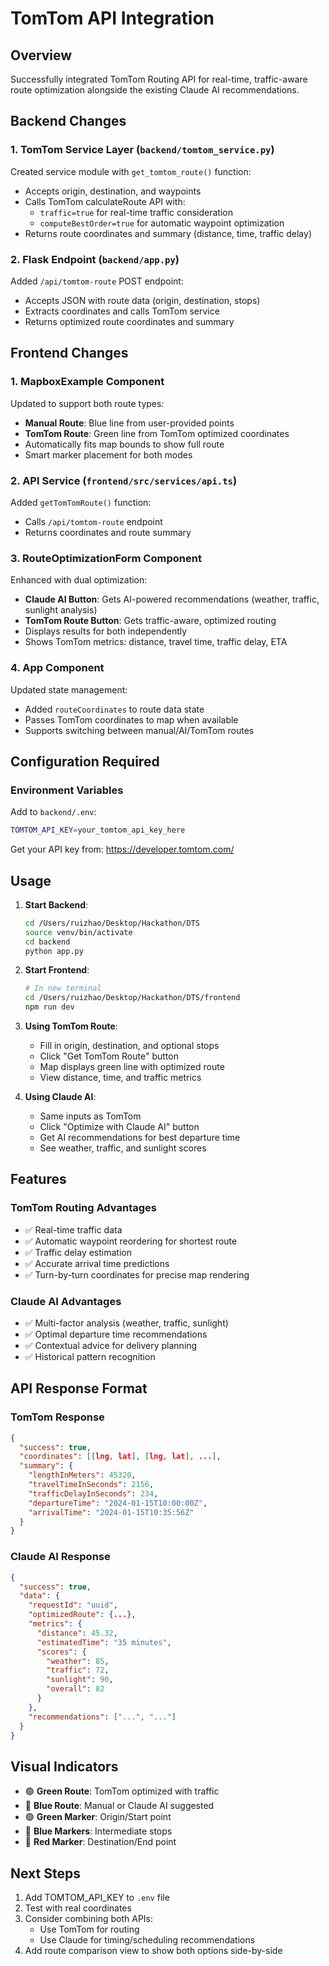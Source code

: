 # TomTom API Integration

## Overview
Successfully integrated TomTom Routing API for real-time, traffic-aware route optimization alongside the existing Claude AI recommendations.

## Backend Changes

### 1. TomTom Service Layer (`backend/tomtom_service.py`)
Created service module with `get_tomtom_route()` function:
- Accepts origin, destination, and waypoints
- Calls TomTom calculateRoute API with:
  - `traffic=true` for real-time traffic consideration
  - `computeBestOrder=true` for automatic waypoint optimization
- Returns route coordinates and summary (distance, time, traffic delay)

### 2. Flask Endpoint (`backend/app.py`)
Added `/api/tomtom-route` POST endpoint:
- Accepts JSON with route data (origin, destination, stops)
- Extracts coordinates and calls TomTom service
- Returns optimized route coordinates and summary

## Frontend Changes

### 1. MapboxExample Component
Updated to support both route types:
- **Manual Route**: Blue line from user-provided points
- **TomTom Route**: Green line from TomTom optimized coordinates
- Automatically fits map bounds to show full route
- Smart marker placement for both modes

### 2. API Service (`frontend/src/services/api.ts`)
Added `getTomTomRoute()` function:
- Calls `/api/tomtom-route` endpoint
- Returns coordinates and route summary

### 3. RouteOptimizationForm Component
Enhanced with dual optimization:
- **Claude AI Button**: Gets AI-powered recommendations (weather, traffic, sunlight analysis)
- **TomTom Route Button**: Gets traffic-aware, optimized routing
- Displays results for both independently
- Shows TomTom metrics: distance, travel time, traffic delay, ETA

### 4. App Component
Updated state management:
- Added `routeCoordinates` to route data state
- Passes TomTom coordinates to map when available
- Supports switching between manual/AI/TomTom routes

## Configuration Required

### Environment Variables
Add to `backend/.env`:
```bash
TOMTOM_API_KEY=your_tomtom_api_key_here
```

Get your API key from: https://developer.tomtom.com/

## Usage

1. **Start Backend**:
   ```bash
   cd /Users/ruizhao/Desktop/Hackathon/DTS
   source venv/bin/activate
   cd backend
   python app.py
   ```

2. **Start Frontend**:
   ```bash
   # In new terminal
   cd /Users/ruizhao/Desktop/Hackathon/DTS/frontend
   npm run dev
   ```

3. **Using TomTom Route**:
   - Fill in origin, destination, and optional stops
   - Click "Get TomTom Route" button
   - Map displays green line with optimized route
   - View distance, time, and traffic metrics

4. **Using Claude AI**:
   - Same inputs as TomTom
   - Click "Optimize with Claude AI" button
   - Get AI recommendations for best departure time
   - See weather, traffic, and sunlight scores

## Features

### TomTom Routing Advantages
- ✅ Real-time traffic data
- ✅ Automatic waypoint reordering for shortest route
- ✅ Traffic delay estimation
- ✅ Accurate arrival time predictions
- ✅ Turn-by-turn coordinates for precise map rendering

### Claude AI Advantages
- ✅ Multi-factor analysis (weather, traffic, sunlight)
- ✅ Optimal departure time recommendations
- ✅ Contextual advice for delivery planning
- ✅ Historical pattern recognition

## API Response Format

### TomTom Response
```json
{
  "success": true,
  "coordinates": [[lng, lat], [lng, lat], ...],
  "summary": {
    "lengthInMeters": 45320,
    "travelTimeInSeconds": 2156,
    "trafficDelayInSeconds": 234,
    "departureTime": "2024-01-15T10:00:00Z",
    "arrivalTime": "2024-01-15T10:35:56Z"
  }
}
```

### Claude AI Response
```json
{
  "success": true,
  "data": {
    "requestId": "uuid",
    "optimizedRoute": {...},
    "metrics": {
      "distance": 45.32,
      "estimatedTime": "35 minutes",
      "scores": {
        "weather": 85,
        "traffic": 72,
        "sunlight": 90,
        "overall": 82
      }
    },
    "recommendations": ["...", "..."]
  }
}
```

## Visual Indicators

- 🟢 **Green Route**: TomTom optimized with traffic
- 🔵 **Blue Route**: Manual or Claude AI suggested
- 🟢 **Green Marker**: Origin/Start point
- 🔵 **Blue Markers**: Intermediate stops
- 🔴 **Red Marker**: Destination/End point

## Next Steps

1. Add TOMTOM_API_KEY to `.env` file
2. Test with real coordinates
3. Consider combining both APIs:
   - Use TomTom for routing
   - Use Claude for timing/scheduling recommendations
4. Add route comparison view to show both options side-by-side
